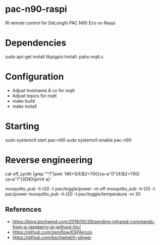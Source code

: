 # pac-n90-raspi
IR remote control for DeLonghi PAC N90 Eco on Raspi.

# Dependencies
sudo apt-get install libpigpio
Install: paho.mqtt.c

# Configuration
- Adjust hostname & co for mqtt
- Adjust topics for mqtt
- make build
- make install

# Starting

sudo systemctl start  pac-n90
sudo systemctl enable pac-n90


# Reverse engineering
cat off_synth |grep "^1"|awk 'NR>1{if($2<700){a=a"0"}if($2>700){a=a"1"}}END{print a}'

mosquitto_pub -h t20 -t pac/toggle/power -m off
 mosquitto_sub -h t20 -t pac/power
mosquitto_pub -h t20 -t pac/toggle/temperature -m 30




## References
- https://blog.bschwind.com/2016/05/29/sending-infrared-commands-from-a-raspberry-pi-without-lirc/
- https://github.com/zeroflow/ESPAircon
- https://github.com/bschwind/ir-slinger
